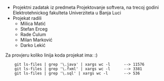 * Projektni zadatak iz predmeta Projektovanje softvera, na trecoj godini Elektrotehnickog fakulteta Univerziteta u Banja Luci 
* Projekat radili
	* Milica Matić
	* Stefan Erceg
	* Rade Ćulum
	* Milan Marković
	* Darko Lekić 
	

Za provjeru koliko linija koda projekat ima:  :)

		git ls-files | grep '\.java' | xargs wc -l		--> 11576
		git ls-files | grep '\.fxml' | xargs wc -l		--> 3381
		git ls-files | grep '\.sql' | xargs wc -l		--> 536

